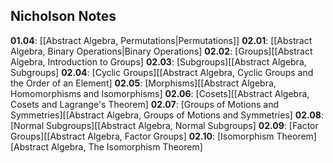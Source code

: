 ## Nicholson Notes

**01.04**: [[Abstract Algebra, Permutations|Permutations]]
**02.01**: [[Abstract Algebra, Binary Operations|Binary Operations]
**02.02**: [Groups][[Abstract Algebra, Introduction to Groups]
**02.03**: [Subgroups][[Abstract Algebra, Subgroups]
**02.04**: [Cyclic Groups][[Abstract Algebra, Cyclic Groups and the Order of an Element]
**02.05**: [Morphisms][[Abstract Algebra, Homomorphisms and Isomorphisms]
**02.06**: [Cosets][[Abstract Algebra, Cosets and Lagrange's Theorem]
**02.07**: [Groups of Motions and Symmetries][[Abstract Algebra, Groups of Motions and Symmetries]
**02.08**: [Normal Subgroups][[Abstract Algebra, Normal Subgroups]
**02.09**: [Factor Groups][[Abstract Algebra, Factor Groups]
**02.10**: [Isomorphism Theorem][Abstract Algebra, The Isomorphism Theorem]
